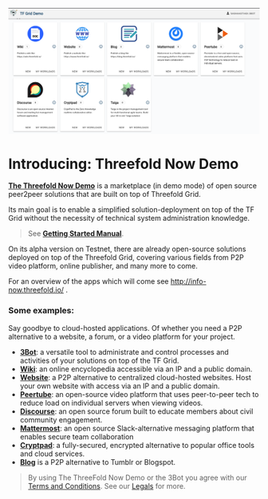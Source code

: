 ![](./img/3botdemo_home.png)

# Introducing: Threefold Now Demo

[__The Threefold Now Demo__](https://demo.testnet.grid.tf/) is a marketplace (in demo mode) of open source peer2peer solutions that are built on top of Threefold Grid.

Its main goal is to enable a simplified solution-deployment on top of the TF Grid without the necessity of technical system administration knowledge. 

> See [__Getting Started Manual__](getting_started_marketplace.md).

On its alpha version on Testnet, there are already open-source solutions deployed on top of the Threefold Grid, covering various fields from P2P video platform, online publisher, and many more to come. 

For an overview of the apps which will come see http://info-now.threefold.io/ . 

### Some examples:

Say goodbye to cloud-hosted applications. Of whether you need a P2P alternative to a website, a forum, or a video platform for your project.

- [__3Bot__](3bot.md): a versatile tool to administrate and control processes and activities of your solutions on top of the TF Grid.
- [__Wiki__](wiki.md): an online encyclopedia accessible via an IP and a public domain.
- [__Website__](website.md): a P2P alternative to centralized cloud-hosted websites. Host your own website with access via an IP and a public domain.
- [__Peertube__](peertube.md): an open-source video platform that uses peer-to-peer tech to reduce load on individual servers when viewing videos. 
- [__Discourse__](discourse.md): an open source forum built to educate members about civil community engagement. 
- [__Mattermost__](mattermost.md): an open source Slack-alternative messaging platform that enables secure team collaboration
- [__Cryptpad__](cryptpad.md): a fully-secured, encrypted alternative to popular office tools and cloud services. 
- [__Blog__](blog.md) is a P2P alternative to Tumblr or Blogspot. 


> By using The ThreeFold Now Demo or the 3Bot you agree with our [Terms and Conditions](terms_conditions). See our [Legals](legals.md) for more.
